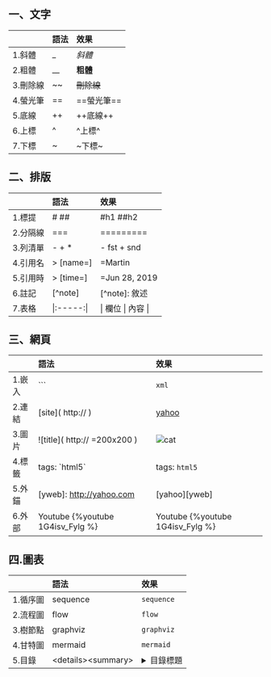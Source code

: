 
## 一、文字
|        | 語法 | 效果      |
|:-------|:----|:---------|
| 1.斜體  | _   | _斜體_    |
| 2.粗體  | __  | __粗體__  |
| 3.刪除線 | ~~ | ~~刪除線~~ |
| 4.螢光筆 | == | ==螢光筆== |
| 5.底線  | ++  | ++底線++  |
| 6.上標 | ^    | ^上標^    |
| 7.下標  | ~   |~下標~     |
    
## 二、排版
|        | 語法   | 效果      |
|:-------|:------|:---------|
| 1.標提  | # ##  | #h1 ##h2 |
| 2.分隔線 | ===  | =========|
| 3.列清單 | - + * | - fst + snd|
| 4.引用名 | > [name=] | =Martin | 
| 5.引用時 | > [time=] | =Jun 28, 2019 | 
| 6.註記   | [^note]   | [^note]: 敘述 |
| 7.表格  | \|:-----:\| | \| 欄位 \| 內容 \| | 

## 三、網頁              
|        | 語法    | 效果   |
|:-------|:-------|:-------|
| 1.嵌入  | \`\`\` | ```xml ``` |
| 2.連結  | \[site]( http:// ) |[yahoo](http://yahoo.com "yahoo")|
| 3.圖片  | !\[title]( http:// =200x200 ) | ![cat](http://web.io/cat.jpg "cat") |
| 4.標籤  | tags: \`html5\` | tags: `html5`
| 5.外錨 | \[yweb]: http://yahoo.com | [yahoo][yweb] |
| 6.外部  | Youtube \{%youtube 1G4isv_Fylg %} | Youtube {%youtube 1G4isv_Fylg %}

## 四.圖表
|        | 語法 | 效果 |
|:-------|:----|:---------|
| 1.循序圖 | sequence | ```sequence ``` |
| 2.流程圖 | flow     | ```flow ``` |
| 3.樹節點 | graphviz | ```graphviz ``` |
| 4.甘特圖 | mermaid  | ```mermaid ``` |
| 5.目錄   | \<details>\<summary> | <details><summary> 目錄標題 |
